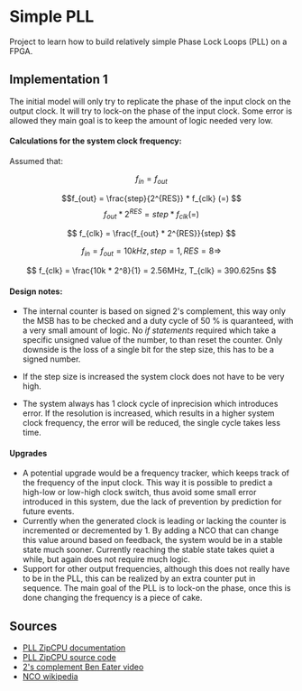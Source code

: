 # Simple PLL

Project to learn how to build relatively simple Phase Lock Loops (PLL) on a FPGA. 


## Implementation 1

The initial model will only try to replicate the phase of the input clock on the output clock. It will try to lock-on the phase of the input clock. Some error is allowed they main goal is to keep the amount of logic needed very low. 

#### Calculations for the system clock frequency:

Assumed that:

$$ f_{in} = f_{out} $$

$$f_{out} = \frac{step}{2^{RES}} * f_{clk} (=) $$ 
$$f_{out} * 2^{RES} = step * f_{clk} (=) $$

$$ f_{clk} = \frac{f_{out} * 2^{RES}}{step} $$

$$ f_{in}=f_{out} = 10kHz, step = 1, RES=8 \Rightarrow $$

$$ f_{clk} = \frac{10k * 2^8}{1} = 2.56MHz, T_{clk} = 390.625ns $$

#### Design notes: 

- The internal counter is based on signed 2's complement, this way only the MSB has to be checked and a duty cycle of 50 % is quaranteed, with a very small amount of logic. No <i>if statements</i> required which take a specific unsigned value of the number, to than reset the counter. Only downside is the loss of a single bit for the step size, this has to be a signed number.

- If the step size is increased the system clock does not have to be very high. 
- The system always has 1 clock cycle of inprecision which introduces error. If the resolution is increased, which results in a higher system clock frequency, the error will be reduced, the single cycle takes less time.

#### Upgrades

- A potential upgrade would be a frequency tracker, which keeps track of the frequency of the input clock. This way it is possible to predict a high-low or low-high clock switch, thus avoid some small error introduced in this system, due the lack of prevention by prediction for future events.
- Currently when the generated clock is leading or lacking the counter is incremented or decremented by 1. By adding a NCO that can change this value around based on feedback, the system would be in a stable state much sooner. Currently reaching the stable state takes quiet a while, but again does not require much logic.
- Support for other output frequencies, although this does not really have to be in the PLL, this can be realized by an extra counter put in sequence. The main goal of the PLL is to lock-on the phase, once this is done changing the frequency is a piece of cake.

## Sources 

- [PLL ZipCPU documentation](https://zipcpu.com/dsp/2017/12/14/logic-pll.html)
- [PLL ZipCPU source code](https://github.com/ZipCPU/dpll/tree/master)
- [2's complement Ben Eater video](https://www.youtube.com/watch?v=4qH4unVtJkE)
- [NCO wikipedia](https://en.wikipedia.org/wiki/Numerically_controlled_oscillator)


